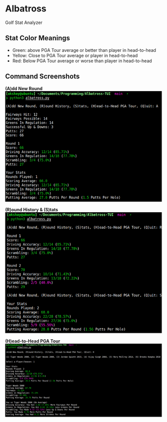 # Albatross
Golf Stat Analyzer


## Stat Color Meanings

- Green: above PGA Tour average or better than player in head-to-head
- Yellow: Close to PGA Tour average or player in head-to-head
- Red: Below PGA Tour average or worse than player in head-to-head


## Command Screenshots

**(A)dd New Round**
![Screenshot 1](./imgs/screenshot_1.png)

**(R)ound History & (S)tats**
![Screenshot 1](./imgs/screenshot_2.png)

**(H)ead-to-Head PGA Tour**
![Screenshot 1](./imgs/screenshot_3.png)
